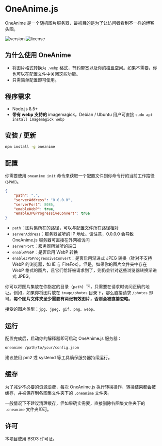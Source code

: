 # OneAnime.js

OneAnime 是一个随机图片服务器，最初目的是为了让访问者看到不一样的博客头图。

![version](https://img.shields.io/npm/v/oneanime.svg) ![license](https://img.shields.io/npm/l/oneanime.svg)

## 为什么使用 OneAnime ##

* 将图片格式转换为 `.webp` 格式，节约带宽以及你的磁盘空间。如果不需要，你也可以在配置文件中关闭这些功能。
* 只需简单配置即可使用。

## 程序需求

* Node.js 8.5+
* **带有 webp 支持的** imagemagick。Debian / Ubuntu 用户可直接 `sudo apt install imagemagick webp`

## 安装 / 更新 ##

```bash
npm install -g oneanime
```

## 配置 ##

你需要使用 `oneanime init` 命令来获取一个配置文件到你命令行的当前工作路径 (`$PWD`)。

```json
{
    "path": ".",
    "serverAddress": "0.0.0.0",
    "serverPort": 8086,
    "enableWebP": true,
    "enableJPGProgressiveConvert": true
}
```

* `path`：图片集所在的路径，可以与配置文件所在路径相对
* `serverAddress`：服务器监听的 IP 地址。请注意，0.0.0.0 会导致 OneAnime.js 服务器可直接在外网被访问
* `serverPort`：服务器所监听的端口
* `enableWebP`：是否启用 WebP 转换
* `enableJPGProgressiveConvert`：是否启用渐进式 JPEG 转换（针对不支持 WebP 的浏览器，如 IE 与 FireFox）。但是，如果你的图片文件夹中存在 WebP 格式的图片，且它们恰好被请求到了，则仍会针对这些浏览器转换渐进式 JPEG。

你可以将图片集放在你指定的目录（`path`）下，只需要在请求时访问正确的地址。例如，如果你将图片放在 `image/photos` 目录下，那么直接请求 `/photos` 即可。**每个图片文件夹至少需要有两张有效图片，否则会被直接忽略。**

接受的图片类型：`jpg`、`jpeg`、`gif`、`png`、`webp`。

## 运行

配置完成后，启动你的解释器即可启动 OneAnime.js 服务器：

```bash
oneanime /path/to/your/config.json
```

建议使用 pm2 或 systemd 等工具确保服务器持续运行。

## 缓存

为了减少不必要的资源浪费，每次 OneAnime.js 执行转换操作，转换结果都会被缓存，并被保存到各图集文件夹下的 `.oneanime` 文件夹。

一般情况下不建议清理缓存，但如果确实需要，直接删除各图集文件夹下的 `.oneanime` 文件夹即可。

## 许可

本项目使用 BSD3 许可证。

